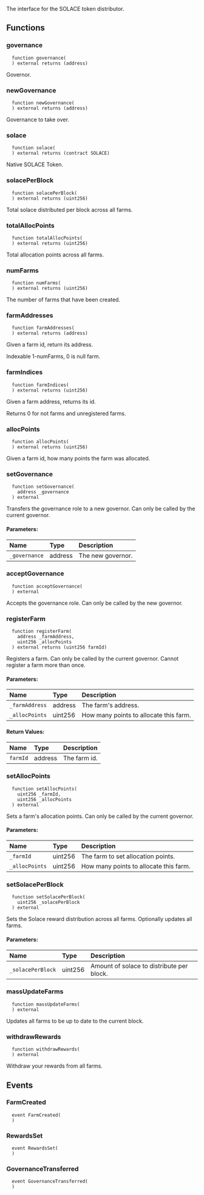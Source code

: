 The interface for the SOLACE token distributor.


## Functions
### governance
```solidity
  function governance(
  ) external returns (address)
```
Governor.



### newGovernance
```solidity
  function newGovernance(
  ) external returns (address)
```
Governance to take over.



### solace
```solidity
  function solace(
  ) external returns (contract SOLACE)
```
Native SOLACE Token.



### solacePerBlock
```solidity
  function solacePerBlock(
  ) external returns (uint256)
```
Total solace distributed per block across all farms.



### totalAllocPoints
```solidity
  function totalAllocPoints(
  ) external returns (uint256)
```
Total allocation points across all farms.



### numFarms
```solidity
  function numFarms(
  ) external returns (uint256)
```
The number of farms that have been created.



### farmAddresses
```solidity
  function farmAddresses(
  ) external returns (address)
```
Given a farm id, return its address.

Indexable 1-numFarms, 0 is null farm.


### farmIndices
```solidity
  function farmIndices(
  ) external returns (uint256)
```
Given a farm address, returns its id.

Returns 0 for not farms and unregistered farms.


### allocPoints
```solidity
  function allocPoints(
  ) external returns (uint256)
```
Given a farm id, how many points the farm was allocated.



### setGovernance
```solidity
  function setGovernance(
    address _governance
  ) external
```
Transfers the governance role to a new governor.
Can only be called by the current governor.


#### Parameters:
| Name | Type | Description                                                          |
| :--- | :--- | :------------------------------------------------------------------- |
|`_governance` | address | The new governor.

### acceptGovernance
```solidity
  function acceptGovernance(
  ) external
```
Accepts the governance role.
Can only be called by the new governor.



### registerFarm
```solidity
  function registerFarm(
    address _farmAddress,
    uint256 _allocPoints
  ) external returns (uint256 farmId)
```
Registers a farm.
Can only be called by the current governor.
Cannot register a farm more than once.


#### Parameters:
| Name | Type | Description                                                          |
| :--- | :--- | :------------------------------------------------------------------- |
|`_farmAddress` | address | The farm's address.
|`_allocPoints` | uint256 | How many points to allocate this farm.

#### Return Values:
| Name                           | Type          | Description                                                                  |
| :----------------------------- | :------------ | :--------------------------------------------------------------------------- |
|`farmId`| address | The farm id.
### setAllocPoints
```solidity
  function setAllocPoints(
    uint256 _farmId,
    uint256 _allocPoints
  ) external
```
Sets a farm's allocation points.
Can only be called by the current governor.


#### Parameters:
| Name | Type | Description                                                          |
| :--- | :--- | :------------------------------------------------------------------- |
|`_farmId` | uint256 | The farm to set allocation points.
|`_allocPoints` | uint256 | How many points to allocate this farm.

### setSolacePerBlock
```solidity
  function setSolacePerBlock(
    uint256 _solacePerBlock
  ) external
```
Sets the Solace reward distribution across all farms.
Optionally updates all farms.


#### Parameters:
| Name | Type | Description                                                          |
| :--- | :--- | :------------------------------------------------------------------- |
|`_solacePerBlock` | uint256 | Amount of solace to distribute per block.

### massUpdateFarms
```solidity
  function massUpdateFarms(
  ) external
```
Updates all farms to be up to date to the current block.



### withdrawRewards
```solidity
  function withdrawRewards(
  ) external
```
Withdraw your rewards from all farms.



## Events
### FarmCreated
```solidity
  event FarmCreated(
  )
```



### RewardsSet
```solidity
  event RewardsSet(
  )
```



### GovernanceTransferred
```solidity
  event GovernanceTransferred(
  )
```



